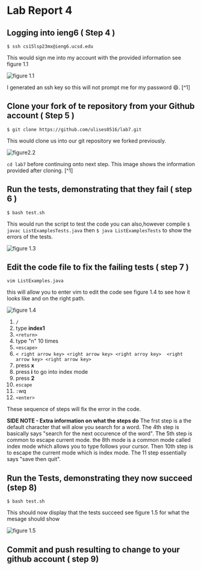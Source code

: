 # Lab Report 4

## Logging into ieng6 ( Step 4 ) 

```$ ssh cs15lsp23mx@ieng6.ucsd.edu```

This would sign me into my account with the provided 
information see figure 1.1 


![figure 1.1](<img width="717" alt="Screenshot 2023-05-22 at 3 44 15 PM" src="https://github.com/ulises0516/cse15l-lab-reports/assets/125671517/ec2e6000-69ef-4efe-b586-37a8db610881">
)

I generated an ssh key so this will not prompt me for my password :smile:.  [^1]

## Clone your fork of te repository from your Github account ( Step 5 )
```$ git clone https://github.com/ulises0516/lab7.git```

This would clone us into our git repository we forked previously.

![figure2.2](<img width="505" alt="Screenshot 2023-05-22 at 4 37 20 PM" src="https://github.com/ulises0516/cse15l-lab-reports/assets/125671517/8a12ecaa-e45c-4374-a1b9-d1ac9660c06b">
)

```cd lab7``` before continuing onto next step. This image shows the information provided after cloning. [^1]

## Run the tests, demonstrating that they fail ( step 6 )

```$ bash test.sh```

This would run the script to test the code you can also,however compile
```$ javac ListExamplesTests.java``` then ```$ java ListExamplesTests``` to show the errors of the tests.

![figure 1.3](<img width="527" alt="Screenshot 2023-05-22 at 4 38 13 PM" src="https://github.com/ulises0516/cse15l-lab-reports/assets/125671517/8c50724e-4990-4190-8233-21cf4c7e31a0">
)

## Edit the code file to fix the failing tests ( step 7 )

```vim ListExamples.java```

this will allow you to enter vim to edit the code see figure 1.4 to see how it looks like and on the right path.

![figure 1.4](<img width="667" alt="Screenshot 2023-05-22 at 4 11 00 PM" src="https://github.com/ulises0516/cse15l-lab-reports/assets/125671517/f4d4c80f-d18c-4943-911b-82fcb72d1df5">
)

1. ```/``` 
2. type **index1**
3. ```<return>```
4. type "n" 10 times 
5.  ```<escape>```
6.  ```< right arrow key> <right arrow key> <right arroy key>  <right arrow key> <right arrow key>```
7.  press **x**
8.  press **i** to go into index mode
9.  press **2**
10.  ```escape```
11.  ```:```wq
12.  ```<enter>```

These sequence of steps will fix the error in the code.

**SIDE NOTE - Extra information on what the steps do** 
The frst step is a the default character that will alow you search for a word. The 4th step is basically says "search for the next occurence of the word". The 5th step is common to escape current mode. the 8th mode is a common mode called index mode which allows you to type follows your cursor. Then 10th step is to escape the current mode which is index mode. The 11 step essentially says "save then quit".

## Run the Tests, demonstrating they now succeed (step 8)

```$ bash test.sh```

This should now display that the tests succeed see figure 1.5 for what the mesage should show 

![figure 1.5](<img width="334" alt="Screenshot 2023-05-22 at 4 14 16 PM" src="https://github.com/ulises0516/cse15l-lab-reports/assets/125671517/de6ab616-74c3-4c68-8d4d-140bcc978d80">
)

## Commit and push resulting to change to your github account ( step 9) 




















